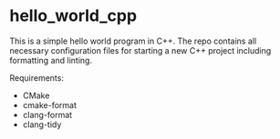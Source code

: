 # hello_world_cpp

This is a simple hello world program in C++. The repo contains all necessary configuration files for starting a new C++ project including formatting and linting.

Requirements:

- CMake
- cmake-format
- clang-format
- clang-tidy
